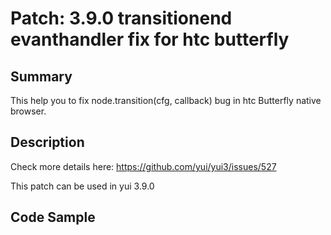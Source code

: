 Patch: 3.9.0 transitionend evanthandler fix for htc butterfly
=============================================================

Summary
-------

This help you to fix node.transition(cfg, callback) bug in htc Butterfly native browser.

Description
-----------

Check more details here: https://github.com/yui/yui3/issues/527

This patch can be used in yui 3.9.0

Code Sample
-----------

<script>
YUI({gallery: 'gallery-2013.xxxx'}).use('patch-390-transition-htcbutterfly', function (Y) {
    // now htc butterfly works
});
</script>
